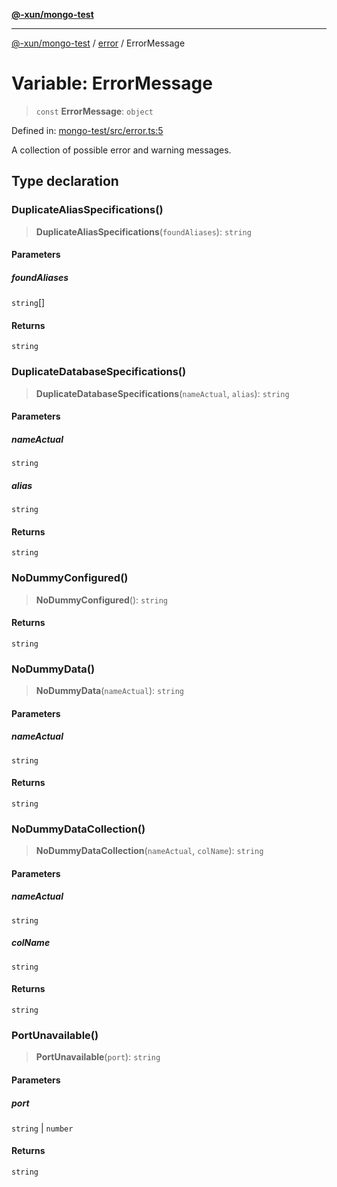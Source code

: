 [**@-xun/mongo-test**](../../README.md)

***

[@-xun/mongo-test](../../README.md) / [error](../README.md) / ErrorMessage

# Variable: ErrorMessage

> `const` **ErrorMessage**: `object`

Defined in: [mongo-test/src/error.ts:5](https://github.com/Xunnamius/mongo-utils/blob/7bdf5df8efa1ef93abd7bb3fdb53c4692e49a788/packages/mongo-test/src/error.ts#L5)

A collection of possible error and warning messages.

## Type declaration

### DuplicateAliasSpecifications()

> **DuplicateAliasSpecifications**(`foundAliases`): `string`

#### Parameters

##### foundAliases

`string`[]

#### Returns

`string`

### DuplicateDatabaseSpecifications()

> **DuplicateDatabaseSpecifications**(`nameActual`, `alias`): `string`

#### Parameters

##### nameActual

`string`

##### alias

`string`

#### Returns

`string`

### NoDummyConfigured()

> **NoDummyConfigured**(): `string`

#### Returns

`string`

### NoDummyData()

> **NoDummyData**(`nameActual`): `string`

#### Parameters

##### nameActual

`string`

#### Returns

`string`

### NoDummyDataCollection()

> **NoDummyDataCollection**(`nameActual`, `colName`): `string`

#### Parameters

##### nameActual

`string`

##### colName

`string`

#### Returns

`string`

### PortUnavailable()

> **PortUnavailable**(`port`): `string`

#### Parameters

##### port

`string` | `number`

#### Returns

`string`
